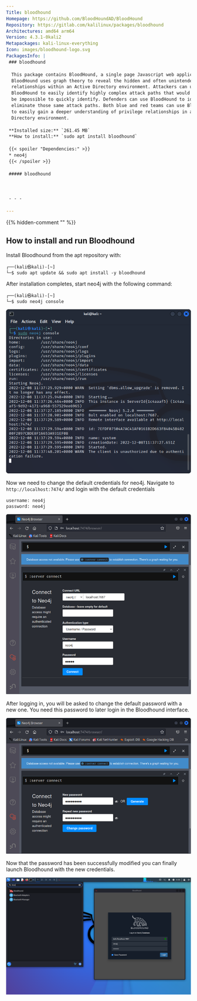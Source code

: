 ```yaml
---
Title: bloodhound
Homepage: https://github.com/BloodHoundAD/BloodHound
Repository: https://gitlab.com/kalilinux/packages/bloodhound
Architectures: amd64 arm64
Version: 4.3.1-0kali2
Metapackages: kali-linux-everything 
Icon: images/bloodhound-logo.svg
PackagesInfo: |
 ### bloodhound
 
  This package contains BloodHound, a single page Javascript web application.
  BloodHound uses graph theory to reveal the hidden and often unintended
  relationships within an Active Directory environment. Attackers can use
  BloodHound to easily identify highly complex attack paths that would otherwise
  be impossible to quickly identify. Defenders can use BloodHound to identify and
  eliminate those same attack paths. Both blue and red teams can use BloodHound
  to easily gain a deeper understanding of privilege relationships in an Active
  Directory environment.
 
 **Installed size:** `261.45 MB`  
 **How to install:** `sudo apt install bloodhound`  
 
 {{< spoiler "Dependencies:" >}}
 * neo4j
 {{< /spoiler >}}
 
 ##### bloodhound
 
 
 
 - - -
 
---
```

{{% hidden-comment "<!--Do not edit anything above this line-->" %}}

## How to install and run Bloodhound

Install Bloodhound from the apt repository with:

```console
┌──(kali㉿kali)-[~]
└─$ sudo apt update && sudo apt install -y bloodhound
```

After installation completes, start neo4j with the following command:

```console
┌──(kali㉿kali)-[~]
└─$ sudo neo4j console
```

![](images/start-neo4j.png)

Now we need to change the default credentials for neo4j. Navigate to `http://localhost:7474/` and login with the default credentials

```plain
username: neo4j
password: neo4j
```

![](images/login-neo4j.png)

After logging in, you will be asked to change the default password with a new one. You need this password to later login in the Bloodhound interface.

![](images/neo4j-change-password.png)

Now that the password has been successfully modified you can finally launch Bloodhound with the new credentials.

![](images/bloodhound-login.png)
